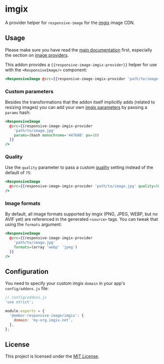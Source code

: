 # imgix

A provider helper for `responsive-image` for the [imgix](https://imgix.com/) image CDN.

## Usage

Please make sure you have read the [main documentation](../../README.md) first, especially the section on [image providers](../../README.md#image-providers).

This addon provides a `{{responsive-image-imgix-provider}}` helper for use with the `<ResponsiveImage/>` component:

```hbs
<ResponsiveImage @src={{responsive-image-imgix-provider 'path/to/image.jpg'}} />
```

### Custom parameters

Besides the transformations that the addon itself implicitly adds (related to resizing images)
you can add your own [imgix parameters](https://docs.imgix.com/apis/rendering) by passing a `params` hash:

```hbs
<ResponsiveImage
  @src={{responsive-image-imgix-provider
    'path/to/image.jpg'
    params=(hash monochrome='44768B' px=10)
  }}
/>
```

### Quality

Use the `quality` parameter to pass a custom [quality](https://docs.imgix.com/apis/rendering/format/q) setting
instead of the default of `75`:

```hbs
<ResponsiveImage
  @src={{responsive-image-imgix-provider 'path/to/image.jpg' quality=50}}
/>
```

### Image formats

By default, all image formats supported by imgix (PNG, JPEG, WEBP, but no AVIF yet) are referenced in the generated `<source>` tags.
You can tweak that using the `formats` argument:

```hbs
<ResponsiveImage
  @src={{responsive-image-imgix-provider
    'path/to/image.jpg'
    formats=(array 'webp' 'jpeg')
  }}
/>
```

## Configuration

You need to specify your custom imgix `domain` in your app's `config/addons.js` file:

```js
// config/addons.js
'use strict';

module.exports = {
  '@ember-responsive-image/imgix': {
    domain: 'my-org.imgix.net',
  },
};
```

## License

This project is licensed under the [MIT License](../../LICENSE.md).
